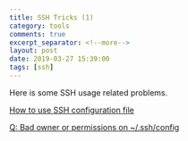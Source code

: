 ```yaml
---
title: SSH Tricks (1)
category: tools
comments: true
excerpt_separator: <!--more-->
layout: post
date: 2019-03-27 15:39:00
tags: [ssh]
---
```

Here is some SSH usage related problems.

[How to use SSH configuration file](https://www.digitalocean.com/community/tutorials/how-to-configure-custom-connection-options-for-your-ssh-client)

[Q: Bad owner or permissions on ~/.ssh/config](https://serverfault.com/questions/253313/ssh-returns-bad-owner-or-permissions-on-ssh-config)
<!--more-->
